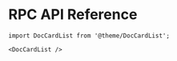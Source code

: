 # RPC API Reference

```mdx-code-block
import DocCardList from '@theme/DocCardList';

<DocCardList />
```